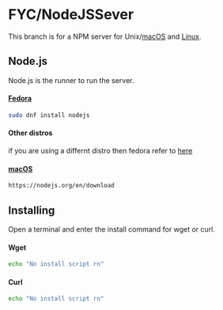 # FYC/NodeJSSever
This branch is for a NPM server for Unix/[macOS](https://www.apple.com/macos) and [Linux](https://github.com/torvalds/linux).

## Node.js
Node.js is the runner to run the server.
#### [Fedora](https://fedoraproject.org/)

```bash
sudo dnf install nodejs
```

#### Other distros
if you are using a differnt distro then fedora refer to [here](https://nodejs.org/en/download)

#### [macOS](https://www.apple.com/macos)



```bash
https://nodejs.org/en/download
```

## Installing
Open a terminal and enter the install command for wget or curl.

#### Wget
```bash
echo "No install script rn"
```
#### Curl
```bash
echo "No install script rn"
```
